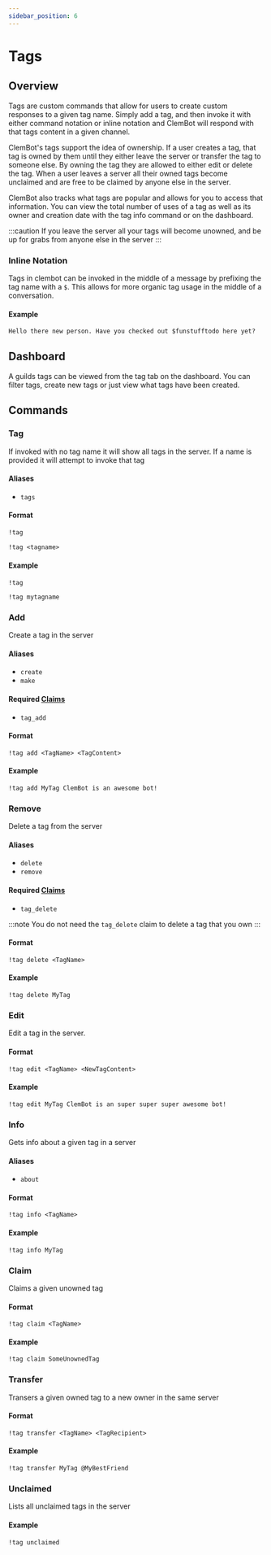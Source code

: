 ```yaml
---
sidebar_position: 6
---
```


# Tags

## Overview
Tags are custom commands that allow for users to create custom responses to a given tag name. Simply add a tag, and then invoke it with either command notation or inline notation and ClemBot will respond with that tags content in a given channel.

ClemBot's tags support the idea of ownership. If a user creates a tag, that tag is owned by them until they either leave the server or transfer the tag to someone else. By owning the tag they are allowed to either edit or delete the tag. When a user leaves a server all their owned tags become unclaimed and are free to be claimed by anyone else in the server.

ClemBot also tracks what tags are popular and allows for you to access that information. You can view the total number of uses of a tag as well as its owner and creation date with the tag info command or on the dashboard.

:::caution
If you leave the server all your tags will become unowned, and be up for grabs from anyone else in the server
:::

### Inline Notation
Tags in clembot can be invoked in the middle of a message by prefixing the tag name with a `$`. This allows for more organic tag usage in the middle of a conversation.

#### Example

```txt title="Discord Message"
Hello there new person. Have you checked out $funstufftodo here yet?
```

## Dashboard
A guilds tags can be viewed from the tag tab on the dashboard. You can filter tags, create new tags or just view what tags have been created.

## Commands

### Tag
If invoked with no tag name it will show all tags in the server. If a name is provided it will attempt to invoke that tag

#### Aliases
* `tags`

#### Format
```txt title="List all tags in the server"
!tag
```

```txt title="Invoke a given tag"
!tag <tagname>
```
#### Example

```
!tag
```

```
!tag mytagname
```

### Add
Create a tag in the server

#### Aliases
* `create`
* `make`

#### Required [Claims](./Claims.md)
* `tag_add`

#### Format

```
!tag add <TagName> <TagContent>
```
#### Example

```
!tag add MyTag ClemBot is an awesome bot!
```

### Remove
Delete a tag from the server

#### Aliases
* `delete`
* `remove`

#### Required [Claims](./Claims.md)
* `tag_delete`

:::note
You do not need the `tag_delete` claim to delete a tag that you own
:::

#### Format

```
!tag delete <TagName>
```
#### Example

```
!tag delete MyTag
```

### Edit
Edit a tag in the server.

#### Format

```
!tag edit <TagName> <NewTagContent>
```
#### Example

```
!tag edit MyTag ClemBot is an super super super awesome bot!
```
### Info
Gets info about a given tag in a server

#### Aliases
* `about`

#### Format
```
!tag info <TagName>
```
#### Example

```
!tag info MyTag
```

### Claim
Claims a given unowned tag 

#### Format
```
!tag claim <TagName>
```
#### Example

```
!tag claim SomeUnownedTag
```

### Transfer
Transers a given owned tag to a new owner in the same server

#### Format
```
!tag transfer <TagName> <TagRecipient>
```
#### Example

```
!tag transfer MyTag @MyBestFriend
```

### Unclaimed
Lists all unclaimed tags in the server

#### Example

```
!tag unclaimed
```
